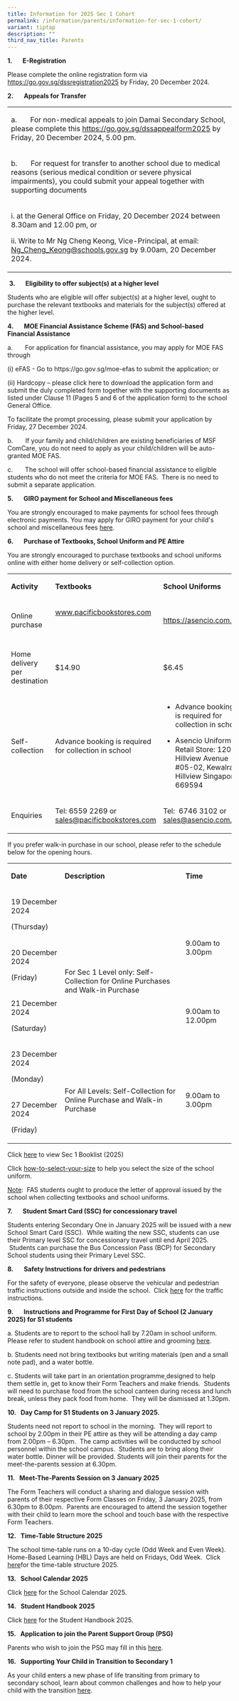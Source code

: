 ```yaml
---
title: Information for 2025 Sec 1 Cohort
permalink: /information/parents/information-for-sec-1-cohort/
variant: tiptap
description: ""
third_nav_title: Parents
---
```

<p><strong>1.&nbsp;&nbsp;&nbsp;&nbsp;&nbsp;&nbsp; E-Registration</strong>
</p>
<p>Please complete the online registration form via <a href="https://go.gov.sg/dssregistration2025" rel="noopener noreferrer nofollow" target="_blank">https://go.gov.sg/dssregistration2025</a> by
Friday, 20 December 2024.</p>
<p><strong>2.&nbsp;&nbsp;&nbsp;&nbsp;&nbsp;&nbsp; Appeals for Transfer</strong>
</p>
<p></p>
<table style="minWidth: 25px">
<colgroup>
<col>
</colgroup>
<tbody>
<tr>
<td rowspan="1" colspan="1">
<p>a.&nbsp;&nbsp;&nbsp;&nbsp;&nbsp;&nbsp; For non-medical appeals to join
Damai Secondary School, please complete this <a href="https://go.gov.sg/dssappealform2025" rel="noopener noreferrer nofollow" target="_blank">https://go.gov.sg/dssappealform2025</a> by
Friday, 20 December 2024, 5.00 pm.</p>
</td>
</tr>
<tr>
<td rowspan="1" colspan="1">
<p>b.&nbsp;&nbsp;&nbsp;&nbsp;&nbsp;&nbsp; For request for transfer to another
school due to medical reasons (serious medical condition or severe physical
impairments), you could submit your appeal together with supporting documents</p>
</td>
</tr>
<tr>
<td rowspan="1" colspan="1">
<p>i. at the General Office on Friday, 20 December 2024 between 8.30am and
12.00 pm, or</p>
<p>ii. Write to Mr Ng Cheng Keong, Vice-Principal, at email: <a href="mailto:Ng_Cheng_Keong@schools.gov.sg" rel="noopener noreferrer nofollow" target="_blank">Ng_Cheng_Keong@schools.gov.sg</a> by
9.00am, 20 December 2024.</p>
</td>
</tr>
</tbody>
</table>
<p>&nbsp;<strong>3.&nbsp;&nbsp;&nbsp;&nbsp;&nbsp;&nbsp; Eligibility to offer subject(s) at a higher level</strong>
</p>
<p>Students who are eligible will offer subject(s) at a higher level, ought
to purchase the relevant textbooks and materials for the subject(s) offered
at the higher level.</p>
<p><strong>4.&nbsp;&nbsp;&nbsp;&nbsp;&nbsp;&nbsp; MOE Financial Assistance Scheme (FAS) and School-based Financial Assistance</strong>
</p>
<p>a.&nbsp;&nbsp;&nbsp;&nbsp;&nbsp;&nbsp; For application for financial assistance,
you may apply for MOE FAS through</p>
<p>(i) eFAS - Go to https://go.gov.sg/moe-efas to submit the application;
or</p>
<p>(ii)&nbsp;Hardcopy – please click here to download the application form
and submit the duly completed form together with the supporting documents
as listed under Clause 11 (Pages 5 and 6 of the application form) to the
school General Office.</p>
<p>To facilitate the prompt processing, please submit your application by
Friday, 27 December 2024.</p>
<p>b.&nbsp;&nbsp;&nbsp;&nbsp;&nbsp;&nbsp; If your family and child/children
are existing beneficiaries of MSF ComCare, you do not need to apply as
your child/children will be auto-granted MOE FAS.</p>
<p>c.&nbsp;&nbsp;&nbsp;&nbsp;&nbsp;&nbsp; The school will offer school-based
financial assistance to eligible students who do not meet the criteria
for MOE FAS. &nbsp;There is no need to submit a separate application.</p>
<p><strong>5.&nbsp;&nbsp;&nbsp;&nbsp;&nbsp;&nbsp; GIRO payment for School and Miscellaneous fees</strong>
</p>
<p>You are strongly encouraged to make payments for school fees through electronic
payments. You may apply for GIRO payment for your child's school and miscellaneous
fees <a href="https://www.moe.gov.sg/financial-matters/fees/egiro" rel="noopener noreferrer nofollow" target="_blank">here</a>.</p>
<p><strong>6.&nbsp;&nbsp;&nbsp;&nbsp;&nbsp;&nbsp; Purchase of Textbooks, School Uniform and PE Attire</strong>
</p>
<p>You are strongly encouraged to purchase textbooks and school uniforms
online with either home delivery or self-collection option.</p>
<table style="minWidth: 75px">
<colgroup>
<col>
<col>
<col>
</colgroup>
<tbody>
<tr>
<td rowspan="1" colspan="1">
<p><strong>Activity</strong>
</p>
</td>
<td rowspan="1" colspan="1">
<p><strong>Textbooks</strong>
</p>
</td>
<td rowspan="1" colspan="1">
<p><strong>School Uniforms</strong>
</p>
</td>
</tr>
<tr>
<td rowspan="1" colspan="1">
<p>Online purchase</p>
</td>
<td rowspan="1" colspan="1">
<p><a href="https://www.pacificbookstores.com" rel="noopener noreferrer nofollow" target="_blank">www.pacificbookstores.com</a>
</p>
<p>&nbsp;</p>
</td>
<td rowspan="1" colspan="1">
<p><a href="https://asencio.com.sg" rel="noopener noreferrer nofollow" target="_blank">https://asencio.com.sg</a>
</p>
</td>
</tr>
<tr>
<td rowspan="1" colspan="1">
<p>Home delivery per destination</p>
</td>
<td rowspan="1" colspan="1">
<p>$14.90</p>
</td>
<td rowspan="1" colspan="1">
<p>$6.45</p>
</td>
</tr>
<tr>
<td rowspan="1" colspan="1">
<p>Self-collection</p>
</td>
<td rowspan="1" colspan="1">
<p>Advance booking is required for collection in school</p>
</td>
<td rowspan="1" colspan="1">
<ul data-tight="true" class="tight">
<li>
<p>Advance booking is required for collection in school</p>
</li>
<li>
<p>Asencio Uniform’s Retail Store: 120 Hillview Avenue #05-02, Kewalram Hillview
Singapore 669594</p>
</li>
</ul>
</td>
</tr>
<tr>
<td rowspan="1" colspan="1">
<p>Enquiries</p>
</td>
<td rowspan="1" colspan="1">
<p>Tel: 6559 2269 or <a href="mailto:sales@pacificbookstores.com" rel="noopener noreferrer nofollow" target="_blank">sales@pacificbookstores.com</a>
</p>
</td>
<td rowspan="1" colspan="1">
<p>Tel:&nbsp; 6746 3102 or <a href="mailto:sales@asencio.com.sg" rel="noopener noreferrer nofollow" target="_blank">sales@asencio.com.sg</a>
</p>
</td>
</tr>
</tbody>
</table>
<p>If you prefer walk-in purchase in our school, please refer to the schedule
below for the opening hours.&nbsp;</p>
<table style="minWidth: 75px">
<colgroup>
<col>
<col>
<col>
</colgroup>
<tbody>
<tr>
<td rowspan="1" colspan="1">
<p><strong>Date</strong>
</p>
</td>
<td rowspan="1" colspan="1">
<p><strong>Description</strong>
</p>
</td>
<td rowspan="1" colspan="1">
<p><strong>Time</strong>
</p>
</td>
</tr>
<tr>
<td rowspan="1" colspan="1">
<p>19 December 2024</p>
<p>(Thursday)</p>
</td>
<td rowspan="3" colspan="1">
<p>&nbsp;</p>
<p>&nbsp;</p>
<p>For Sec 1 Level only: Self-Collection for Online Purchases and Walk-in
Purchase</p>
</td>
<td rowspan="2" colspan="1">
<p>&nbsp;</p>
<p>9.00am to 3.00pm</p>
</td>
</tr>
<tr>
<td rowspan="1" colspan="1">
<p>20 December 2024</p>
<p>(Friday)</p>
</td>
</tr>
<tr>
<td rowspan="1" colspan="1">
<p>21 December 2024</p>
<p>(Saturday)</p>
</td>
<td rowspan="1" colspan="1">
<p>9.00am to 12.00pm</p>
</td>
</tr>
<tr>
<td rowspan="1" colspan="1">
<p>23 December 2024</p>
<p>(Monday)</p>
</td>
<td rowspan="2" colspan="1">
<p>&nbsp;</p>
<p>For All Levels: Self-Collection for Online Purchase and Walk-in Purchase</p>
</td>
<td rowspan="2" colspan="1">
<p>&nbsp;</p>
<p>9.00am to 3.00pm</p>
</td>
</tr>
<tr>
<td rowspan="1" colspan="1">
<p>27 December 2024</p>
<p>(Friday)</p>
</td>
</tr>
</tbody>
</table>
<p>Click <a href="https://damaisec.moe.edu.sg/information/students/book-list" rel="noopener noreferrer nofollow" target="_blank">here</a> to
view Sec 1 Booklist (2025)</p>
<p>Click <a href="https://asencio.com.sg/how-to-select-your-size/" rel="noopener noreferrer nofollow" target="_blank">how-to-select-your-size</a> to
help you select the size of the school uniform.</p>
<p><u>Note</u>:&nbsp; FAS students ought to produce the letter of approval
issued by the school when collecting textbooks and school uniforms.</p>
<p><strong>7.&nbsp;&nbsp;&nbsp;&nbsp;&nbsp;&nbsp; Student Smart Card (SSC) for concessionary travel</strong>
</p>
<p>Students entering Secondary One in January 2025 will be issued with a
new School Smart Card (SSC). &nbsp;While waiting the new SSC, students
can use their Primary level SSC for concessionary travel until end April
2025. &nbsp;Students can purchase the Bus Concession Pass (BCP) for Secondary
School students using their Primary Level SSC.</p>
<p><strong>8.&nbsp;&nbsp;&nbsp;&nbsp;&nbsp;&nbsp; Safety Instructions for drivers and pedestrians</strong>
</p>
<p>For the safety of everyone, please observe the vehicular and pedestrian
traffic instructions outside and inside the school.&nbsp; Click <a href="https://damaisec.moe.edu.sg/information/parents/traffic-management-plan" rel="noopener noreferrer nofollow" target="_blank">here</a> for
the traffic instructions.</p>
<p><strong>9.&nbsp;&nbsp;&nbsp;&nbsp;&nbsp;&nbsp; Instructions and Programme for First Day of School (2 January 2025) for S1 students</strong>
</p>
<p>a. Students are to report to the school hall by 7.20am in school uniform.&nbsp;
Please refer to student handbook on school attire and grooming <a href="https://www.damaisec.moe.edu.sg/information/students/student-handbook/" rel="noopener noreferrer nofollow" target="_blank">here</a>.</p>
<p>b. Students need not bring textbooks but writing materials (pen and a
small note pad), and a water bottle.</p>
<p>c. Students will take part in an orientation programme<u> </u>designed
to help them settle in, get to know their Form Teachers and make friends.&nbsp;
Students will need to purchase food from the school canteen during recess
and lunch break, unless they pack food from home.&nbsp; They will be dismissed
at 1.30pm.</p>
<p><strong>10.&nbsp;&nbsp; Day Camp for S1 Students on 3 January 2025.</strong>
</p>
<p>Students need not report to school in the morning.&nbsp; They will report
to school by 2.00pm in their PE attire as they will be attending a day
camp from 2.00pm – 6.30pm.&nbsp; The camp activities will be conducted
by school personnel within the school campus.&nbsp; Students are to bring
along their water bottle.&nbsp;Dinner will be provided.&nbsp;Students will
join their parents for the meet-the-parents session at 6.30pm.</p>
<p><strong>11.&nbsp;&nbsp; Meet-The-Parents Session on 3 January 2025</strong>
</p>
<p>The Form Teachers will conduct a sharing and dialogue session with parents
of their respective Form Classes on Friday, 3 January 2025, from 6.30pm
to 8.00pm.&nbsp; Parents are encouraged to attend the session together
with their child to learn more the school and touch base with the respective
Form Teachers.</p>
<p><strong>12.&nbsp;&nbsp; Time-Table Structure 2025</strong>
</p>
<p>The school time-table runs on a 10-day cycle (Odd Week and Even Week).&nbsp;
Home-Based Learning (HBL) Days are held on Fridays, Odd Week.&nbsp; Click
<a href="https://www.damaisec.moe.edu.sg/information/time-table-structure/" rel="noopener noreferrer nofollow" target="_blank">here</a>for the time-table structure 2025.</p>
<p><strong>13.&nbsp;&nbsp; School Calendar 2025</strong>
</p>
<p>Click <a href="https://www.damaisec.moe.edu.sg/information/school-calendar-of-events/" rel="noopener noreferrer nofollow" target="_blank">here</a> for
the School Calendar 2025.</p>
<p><strong>14.&nbsp;&nbsp; Student Handbook 2025</strong>
</p>
<p>Click <a href="/files/Information/Student_Handbook_2025.pdf" rel="noopener noreferrer nofollow" target="_blank">here</a> for
the Student Handbook 2025.</p>
<p><strong>15.&nbsp;&nbsp; Application to join the Parent Support Group (PSG)</strong>
</p>
<p>Parents who wish to join the PSG may fill in this <a href="https://form.gov.sg/5fd82ac8087344001164ea1e" rel="noopener noreferrer nofollow" target="_blank">here</a>.</p>
<p><strong>16.&nbsp;&nbsp; Supporting Your Child in Transition to Secondary 1</strong>
</p>
<p>As your child enters a new phase of life transiting from primary to secondary
school, learn about common challenges and how to help your child with the
transition <a href="https://www.moe.gov.sg/secondary/transition-to-secondary" rel="noopener noreferrer nofollow" target="_blank">here</a>.</p>
<p>&nbsp;</p>
<p></p>